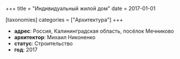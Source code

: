 
+++
title = "Индивидуальный жилой дом"
date = 2017-01-01

[taxonomies]
categories = ["Архитектура"]
+++

- **адрес**: Россия, Калининградская область, посёлок Мечниково
- **архитектор**: Михаил Никоненко
- **статус**: Строительство
- **год**: 2017
        